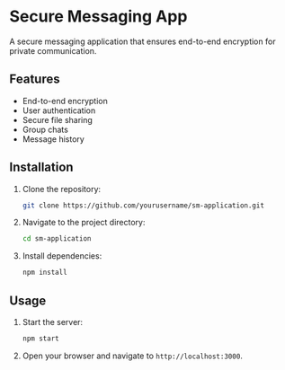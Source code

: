 # Secure Messaging App

A secure messaging application that ensures end-to-end encryption for private communication.

## Features

- End-to-end encryption
- User authentication
- Secure file sharing
- Group chats
- Message history

## Installation

1. Clone the repository:
    ```sh
    git clone https://github.com/yourusername/sm-application.git
    ```
2. Navigate to the project directory:
    ```sh
    cd sm-application
    ```
3. Install dependencies:
    ```sh
    npm install
    ```

## Usage

1. Start the server:
    ```sh
    npm start
    ```
2. Open your browser and navigate to `http://localhost:3000`.

